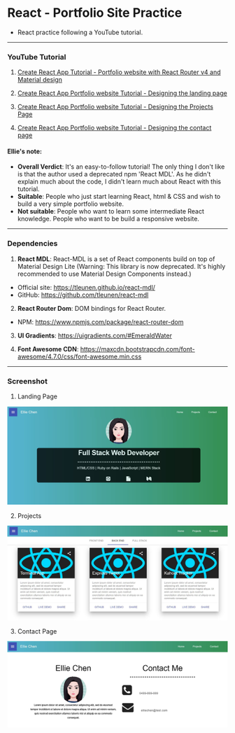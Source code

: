 # React - Portfolio Site Practice

- React practice following a YouTube tutorial.

---

### YouTube Tutorial

1. [Create React App Tutorial - Portfolio website with React Router v4 and Material design](https://www.youtube.com/watch?v=9AboneIxeM8&list=WL&index=13&t=0s)

2. [Create React App Portfolio website Tutorial - Designing the landing page](https://www.youtube.com/watch?v=n8iA18R76jk&list=WL&index=8)

3. [Create React App Portfolio website Tutorial - Designing the Projects Page](https://www.youtube.com/watch?v=tXVmcNNZrm8&list=PL3KAvm6JMiowqFTXj3oPQkhP7aCgRHFTm&index=3)

4. [Create React App Portfolio website Tutorial - Designing the contact page](https://www.youtube.com/watch?v=YbCxwycqEDg)

#### Ellie's note:

- **Overall Verdict**: It's an easy-to-follow tutorial! The only thing I don't like is that the author used a deprecated npm 'React MDL'. As he didn't explain much about the code, I didn't learn much about React with this tutorial.
- **Suitable**: People who just start learning React, html & CSS and wish to build a very simple portfolio website.
- **Not suitable**: People who want to learn some intermediate React knowledge. People who want to be build a responsive website.

---

### Dependencies

1. **React MDL**: React-MDL is a set of React components build on top of Material Design Lite (Warning: This library is now deprecated. It's highly recommended to use Material Design Components instead.)

- Official site: https://tleunen.github.io/react-mdl/
- GitHub: https://github.com/tleunen/react-mdl

2. **React Router Dom**: DOM bindings for React Router.

- NPM: https://www.npmjs.com/package/react-router-dom

3. **UI Gradients**: https://uigradients.com/#EmeraldWater

4. **Font Awesome CDN**: https://maxcdn.bootstrapcdn.com/font-awesome/4.7.0/css/font-awesome.min.css

---

### Screenshot

1. Landing Page

![Landing Page](./public/landing.JPG)

2. Projects

![Projetcs Page](./public/projects.JPG)

3. Contact Page

![Contact Page](./public/contact.JPG)
